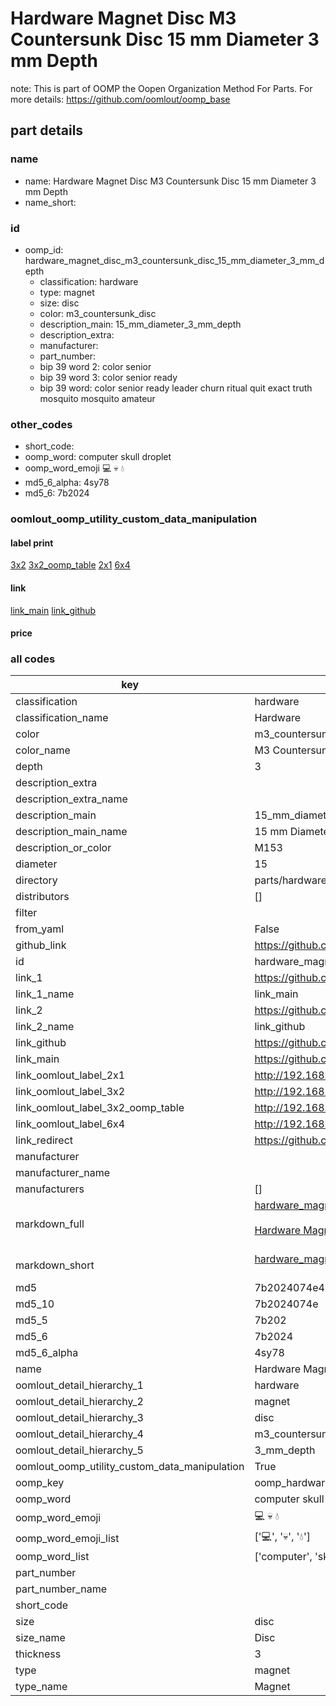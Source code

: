 # Hardware Magnet Disc M3 Countersunk Disc 15 mm Diameter 3 mm Depth  

note: This is part of OOMP the Oopen Organization Method For Parts. For more details: https://github.com/oomlout/oomp_base

##  part details
  







### name
* name: Hardware Magnet Disc M3 Countersunk Disc 15 mm Diameter 3 mm Depth
* name_short: 
### id
* oomp_id: hardware_magnet_disc_m3_countersunk_disc_15_mm_diameter_3_mm_depth
  * classification: hardware
  * type: magnet
  * size: disc
  * color: m3_countersunk_disc
  * description_main: 15_mm_diameter_3_mm_depth
  * description_extra: 
  * manufacturer: 
  * part_number: 
  * bip 39 word 2: color senior
  * bip 39 word 3: color senior ready
  * bip 39 word: color senior ready leader churn ritual quit exact truth mosquito mosquito amateur

### other_codes
* short_code: 
* oomp_word: computer skull droplet
* oomp_word_emoji :computer: :skull: :droplet:
* md5_6_alpha: 4sy78
* md5_6: 7b2024






### oomlout_oomp_utility_custom_data_manipulation
#### label print
[3x2](http://192.168.1.245:1112/?label=oomp%204sy78)
[3x2_oomp_table](http://192.168.1.108:1112/?label=oomp%204sy78)
[2x1](http://192.168.1.242:1112/?label=oomp%204sy78)
[6x4](http://192.168.1.55:1112/?label=oomp%204sy78)    

#### link

[link_main](https://github.com/oomlout/oomlout_oomp_version_1_messy/tree/main/parts/hardware_magnet_disc_m3_countersunk_disc_15_mm_diameter_3_mm_depth) [link_github](https://github.com/oomlout/oomlout_oomp_version_1_messy/tree/main/parts/hardware_magnet_disc_m3_countersunk_disc_15_mm_diameter_3_mm_depth)                             

#### price







### all codes 
| key | value |  
| --- | --- |  
| classification | hardware |  
| classification_name | Hardware |  
| color | m3_countersunk_disc |  
| color_name | M3 Countersunk Disc |  
| depth | 3 |  
| description_extra |  |  
| description_extra_name |  |  
| description_main | 15_mm_diameter_3_mm_depth |  
| description_main_name | 15 mm Diameter 3 mm Depth |  
| description_or_color | M153 |  
| diameter | 15 |  
| directory | parts/hardware_magnet_disc_m3_countersunk_disc_15_mm_diameter_3_mm_depth |  
| distributors | [] |  
| filter |  |  
| from_yaml | False |  
| github_link | https://github.com/oomlout/oomlout_oomp_part_src/tree/main/parts/hardware_magnet_disc_m3_countersunk_disc_15_mm_diameter_3_mm_depth |  
| id | hardware_magnet_disc_m3_countersunk_disc_15_mm_diameter_3_mm_depth |  
| link_1 | https://github.com/oomlout/oomlout_oomp_version_1_messy/tree/main/parts/hardware_magnet_disc_m3_countersunk_disc_15_mm_diameter_3_mm_depth |  
| link_1_name | link_main |  
| link_2 | https://github.com/oomlout/oomlout_oomp_version_1_messy/tree/main/parts/hardware_magnet_disc_m3_countersunk_disc_15_mm_diameter_3_mm_depth |  
| link_2_name | link_github |  
| link_github | https://github.com/oomlout/oomlout_oomp_version_1_messy/tree/main/parts/hardware_magnet_disc_m3_countersunk_disc_15_mm_diameter_3_mm_depth |  
| link_main | https://github.com/oomlout/oomlout_oomp_version_1_messy/tree/main/parts/hardware_magnet_disc_m3_countersunk_disc_15_mm_diameter_3_mm_depth |  
| link_oomlout_label_2x1 | http://192.168.1.242:1112/?label=oomp%204sy78 |  
| link_oomlout_label_3x2 | http://192.168.1.245:1112/?label=oomp%204sy78 |  
| link_oomlout_label_3x2_oomp_table | http://192.168.1.108:1112/?label=oomp%204sy78 |  
| link_oomlout_label_6x4 | http://192.168.1.55:1112/?label=oomp%204sy78 |  
| link_redirect | https://github.com/oomlout/oomlout_oomp_version_1_messy/tree/main/parts/hardware_magnet_disc_m3_countersunk_disc_15_mm_diameter_3_mm_depth |  
| manufacturer |  |  
| manufacturer_name |  |  
| manufacturers | [] |  
| markdown_full | [hardware_magnet_disc_m3_countersunk_disc_15_mm_diameter_3_mm_depth](none)<br>[](none)<br>[Hardware Magnet Disc M3 Countersunk Disc 15 Mm Diameter 3 Mm Depth](none)<br><br> |  
| markdown_short | [hardware_magnet_disc_m3_countersunk_disc_15_mm_diameter_3_mm_depth](none)<br><br> |  
| md5 | 7b2024074e4e55faea1467e965b0e96d |  
| md5_10 | 7b2024074e |  
| md5_5 | 7b202 |  
| md5_6 | 7b2024 |  
| md5_6_alpha | 4sy78 |  
| name | Hardware Magnet Disc M3 Countersunk Disc 15 mm Diameter 3 mm Depth |  
| oomlout_detail_hierarchy_1 | hardware |  
| oomlout_detail_hierarchy_2 | magnet |  
| oomlout_detail_hierarchy_3 | disc |  
| oomlout_detail_hierarchy_4 | m3_countersunk_disc |  
| oomlout_detail_hierarchy_5 | 3_mm_depth |  
| oomlout_oomp_utility_custom_data_manipulation | True |  
| oomp_key | oomp_hardware_magnet_disc_m3_countersunk_disc_15_mm_diameter_3_mm_depth |  
| oomp_word | computer skull droplet |  
| oomp_word_emoji | :computer: :skull: :droplet: |  
| oomp_word_emoji_list | [':computer:', ':skull:', ':droplet:'] |  
| oomp_word_list | ['computer', 'skull', 'droplet'] |  
| part_number |  |  
| part_number_name |  |  
| short_code |  |  
| size | disc |  
| size_name | Disc |  
| thickness | 3 |  
| type | magnet |  
| type_name | Magnet |  
